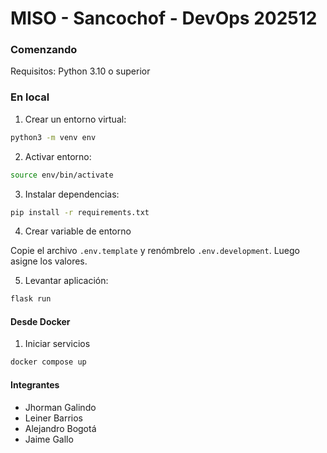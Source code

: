 # MISO - Sancochof - DevOps 202512

### Comenzando

Requisitos: Python 3.10 o superior

### En local

1. Crear un entorno virtual:

```sh
python3 -m venv env
```

2. Activar entorno:

```sh
source env/bin/activate
```

3. Instalar dependencias:

```sh
pip install -r requirements.txt
```

4. Crear variable de entorno

Copie el archivo `.env.template` y renómbrelo `.env.development`. Luego asigne los valores.

5. Levantar aplicación:

```sh
flask run
```

#### Desde Docker

1. Iniciar servicios

```sh
docker compose up
```

#### Integrantes

- Jhorman Galindo
- Leiner Barrios
- Alejandro Bogotá
- Jaime Gallo
